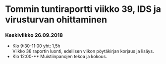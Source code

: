 # Tommin tuntiraportti viikko 39, IDS ja virusturvan ohittaminen

### Keskiviikko 26.09.2018
* Klo 9:30-11:00 yht: 1,5h  
Viikko 38 raportin luonti, edellisen viikon pöytäkirjan korjaus ja lisäys.
* Klo 12:00-**
Muistiinpanojen tekoa ja kokous.
